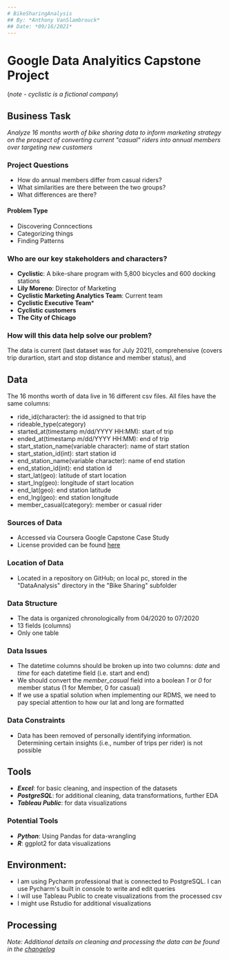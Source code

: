 ```yaml
---
# BikeSharingAnalysis
## By: *Anthony VanSlambrouck*
## Date: *09/16/2021*
---
```

# Google Data Analyitics Capstone Project

(*note - cyclistic is a fictional company*)
## Business Task 
*Analyze 16 months worth of bike sharing data to inform marketing strategy on the prospect of converting current "casual" riders into annual members over targeting new customers*
### Project Questions
- How do annual members differ from casual riders?
- What similarities are there between the two groups?
- What differences are there?
#### Problem Type
- Discovering Conncections
- Categorizing things
- Finding Patterns
### Who are our key stakeholders and characters?
- **Cyclistic**: A bike-share program with 5,800 bicycles and 600 docking stations
- **Lily Moreno**: Director of Marketing
- **Cyclistic Marketing Analytics Team**: Current team
- **Cyclistic Executive Team***
- **Cyclistic customers**
- **The City of Chicago**
### How will this data help solve our problem?
The data is current (last dataset was for July 2021), comprehensive (covers trip durartion, start and stop distance and member status), and 

## Data
The 16 months worth of data live in 16 different csv files. All files have the same columns: 
- ride_id(character): the id assigned to that trip
- rideable_type(category)
- started_at(timestamp m/dd/YYYY HH:MM): start of trip
- ended_at(timestamp m/dd/YYYY HH:MM): end of trip
- start_station_name(variable character): name of start station
- start_station_id(int): start station id
- end_station_name(variable character): name of end station
- end_station_id(int): end station id
- start_lat(geo): latitude of start location
- start_lng(geo): longitude of start location
- end_lat(geo): end station latitude
- end_lng(geo): end station longitude
- member_casual(category): member or casual rider

### Sources of Data
- Accessed via Coursera Google Capstone Case Study
- License provided can be found [here](https://www.divvybikes.com/data-license-agreement)
### Location of Data
- Located in a repository on GitHub; on local pc, stored in the "DataAnalysis" directory in the "Bike Sharing" subfolder
### Data Structure
- The data is organized chronologically from 04/2020 to 07/2020
- 13 fields (columns)
- Only one table 
### Data Issues
- The datetime columns should be broken up into two columns: *date* and *time* for each datetime field (i.e. start and end)
- We should convert the *member_casual* field into a boolean *1* or *0* for member status (1 for Member, 0 for casual)
- If we use a spatial solution when implementing our RDMS, we need to pay special attention to how our lat and long are formatted
### Data Constraints
- Data has been removed of personally identifying information. Determining certain insights (i.e., number of trips per rider) is not possible
## Tools
- ***Excel***: for basic cleaning, and inspection of the datasets
- ***PostgreSQL***: for additional cleaning, data transformations, further EDA
- ***Tableau Public***: for data visualizations
### Potential Tools
- ***Python***: Using Pandas for data-wrangling
- ***R***: ggplot2 for data visualizations 
## Environment: 
- I am using Pycharm professional that is connected to PostgreSQL. I can use Pycharm's built in console to write and edit queries
- I will use Tableau Public to create visualizations from the processed csv
- I might use Rstudio for additional visualizations

## Processing
*Note: Additional details on cleaning and processing the data can be found in the [changelog](https://github.com/dihoxy/BikeSharingAnalysis/blob/master/changelog.md)*

